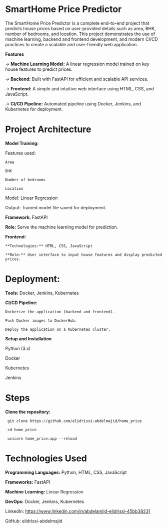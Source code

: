 # SmartHome Price Predictor

The SmartHome Price Predictor is a complete end-to-end project that predicts house prices based on user-provided details such as area, BHK, number of bedrooms, and location. This project demonstrates the use of machine learning, backend and frontend development, and modern CI/CD practices to create a scalable and user-friendly web application.

**Features**

 -> **Machine Learning Model:** A linear regression model trained on key house features to predict prices.
 
->  **Backend:** Built with FastAPI for efficient and scalable API services.

-> **Frontend:**  A simple and intuitive web interface using HTML, CSS, and JavaScript.

-> **CI/CD Pipeline:** Automated pipeline using Docker, Jenkins, and Kubernetes for deployment.

# Project Architecture

**Model Training:**

  Features used:
  
    Area
      
    BHK
      
    Number of bedrooms
      
    Location
      
  Model: Linear Regression
  
  Output: Trained model file saved for deployment.
  
**Framework:** FastAPI

**Role:** Serve the machine learning model for prediction.

**Frontend:**

    **Technologies:** HTML, CSS, JavaScript
    
    **Role:** User interface to input house features and display predicted prices.
    

# Deployment:

**Tools:** Docker, Jenkins, Kubernetes

**CI/CD Pipeline:**

    Dockerize the application (backend and frontend).
    
    Push Docker images to DockerHub.
    
    Deploy the application on a Kubernetes cluster.

**Setup and Installation**

Python (3.x)

Docker

Kubernetes

Jenkins


# Steps

**Clone the repository:**

     git clone https://github.com/elidrissi-abdelmajid/home_price  
     
     cd home_price  
    
     uvicorn home_price:app --reload

# Technologies Used

**Programming Languages:** Python, HTML, CSS, JavaScript

**Frameworks:** FastAPI

**Machine Learning:** Linear Regression

**DevOps:** Docker, Jenkins, Kubernetes


LinkedIn: https://www.linkedin.com/in/abdelamjid-elidrissi-45bb38231


GitHub: elidrissi-abdelmajid
